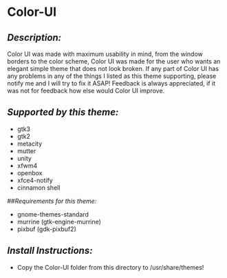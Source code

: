 # Color-UI

## _Description:_
Color UI was made with maximum usability in mind, from the window borders to the color scheme, Color UI was made for the user who wants an elegant simple theme that does not look broken. If any part of Color UI has any problems in any of the things I listed as this theme supporting, please notify me and I will try to fix it ASAP! Feedback is always appreciated, if it was not for feedback how else would Color UI improve.

## _Supported by this theme:_
* gtk3
* gtk2
* metacity
* mutter
* unity
* xfwm4
* openbox
* xfce4-notify
* cinnamon shell

##_Requirements for this theme:_
* gnome-themes-standard
* murrine (gtk-engine-murrine)
* pixbuf (gdk-pixbuf2)

## _Install Instructions:_
* Copy the Color-UI folder from this directory to /usr/share/themes!
